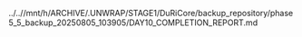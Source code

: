 ../..//mnt/h/ARCHIVE/.UNWRAP/STAGE1/DuRiCore/backup_repository/phase5_5_backup_20250805_103905/DAY10_COMPLETION_REPORT.md
